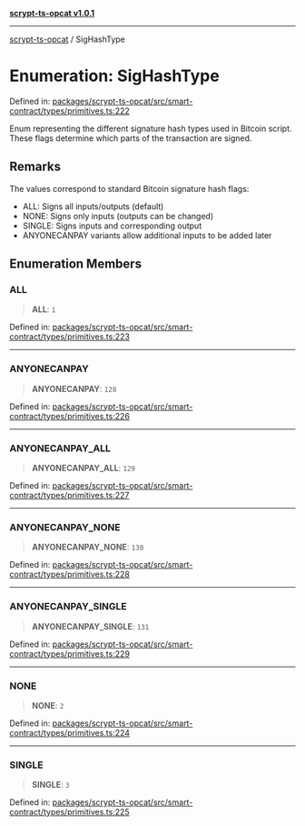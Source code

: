 [**scrypt-ts-opcat v1.0.1**](../README.md)

***

[scrypt-ts-opcat](../README.md) / SigHashType

# Enumeration: SigHashType

Defined in: [packages/scrypt-ts-opcat/src/smart-contract/types/primitives.ts:222](https://github.com/OPCAT-Labs/ts-tools/blob/2cea47af983eceafde930347ac310f78dee140a3/packages/scrypt-ts-opcat/src/smart-contract/types/primitives.ts#L222)

Enum representing the different signature hash types used in Bitcoin script.
These flags determine which parts of the transaction are signed.

## Remarks

The values correspond to standard Bitcoin signature hash flags:
- ALL: Signs all inputs/outputs (default)
- NONE: Signs only inputs (outputs can be changed)
- SINGLE: Signs inputs and corresponding output
- ANYONECANPAY variants allow additional inputs to be added later

## Enumeration Members

### ALL

> **ALL**: `1`

Defined in: [packages/scrypt-ts-opcat/src/smart-contract/types/primitives.ts:223](https://github.com/OPCAT-Labs/ts-tools/blob/2cea47af983eceafde930347ac310f78dee140a3/packages/scrypt-ts-opcat/src/smart-contract/types/primitives.ts#L223)

***

### ANYONECANPAY

> **ANYONECANPAY**: `128`

Defined in: [packages/scrypt-ts-opcat/src/smart-contract/types/primitives.ts:226](https://github.com/OPCAT-Labs/ts-tools/blob/2cea47af983eceafde930347ac310f78dee140a3/packages/scrypt-ts-opcat/src/smart-contract/types/primitives.ts#L226)

***

### ANYONECANPAY\_ALL

> **ANYONECANPAY\_ALL**: `129`

Defined in: [packages/scrypt-ts-opcat/src/smart-contract/types/primitives.ts:227](https://github.com/OPCAT-Labs/ts-tools/blob/2cea47af983eceafde930347ac310f78dee140a3/packages/scrypt-ts-opcat/src/smart-contract/types/primitives.ts#L227)

***

### ANYONECANPAY\_NONE

> **ANYONECANPAY\_NONE**: `130`

Defined in: [packages/scrypt-ts-opcat/src/smart-contract/types/primitives.ts:228](https://github.com/OPCAT-Labs/ts-tools/blob/2cea47af983eceafde930347ac310f78dee140a3/packages/scrypt-ts-opcat/src/smart-contract/types/primitives.ts#L228)

***

### ANYONECANPAY\_SINGLE

> **ANYONECANPAY\_SINGLE**: `131`

Defined in: [packages/scrypt-ts-opcat/src/smart-contract/types/primitives.ts:229](https://github.com/OPCAT-Labs/ts-tools/blob/2cea47af983eceafde930347ac310f78dee140a3/packages/scrypt-ts-opcat/src/smart-contract/types/primitives.ts#L229)

***

### NONE

> **NONE**: `2`

Defined in: [packages/scrypt-ts-opcat/src/smart-contract/types/primitives.ts:224](https://github.com/OPCAT-Labs/ts-tools/blob/2cea47af983eceafde930347ac310f78dee140a3/packages/scrypt-ts-opcat/src/smart-contract/types/primitives.ts#L224)

***

### SINGLE

> **SINGLE**: `3`

Defined in: [packages/scrypt-ts-opcat/src/smart-contract/types/primitives.ts:225](https://github.com/OPCAT-Labs/ts-tools/blob/2cea47af983eceafde930347ac310f78dee140a3/packages/scrypt-ts-opcat/src/smart-contract/types/primitives.ts#L225)
